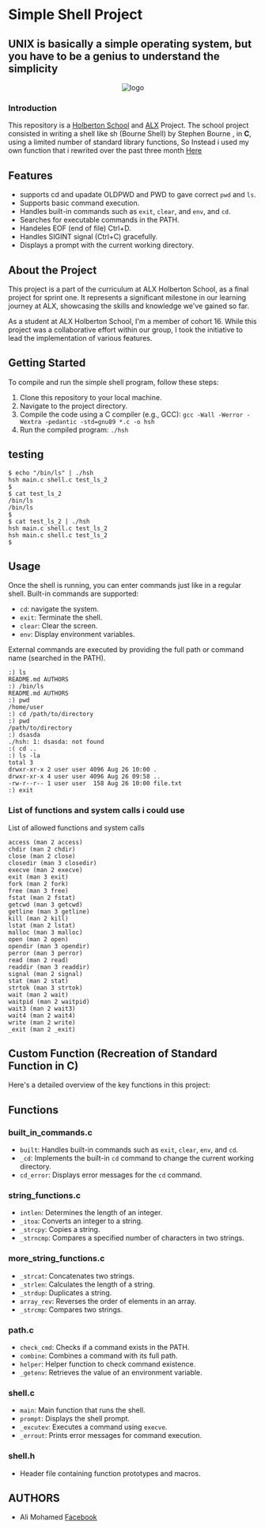 # Simple Shell Project
## UNIX is basically a simple operating system, but you have to be a genius to understand the simplicity
<p align="center">
  <img src="https://miro.medium.com/v2/resize:fit:1400/1*WqxZ99tyXrI3aIYW8lLoHA.png" alt="logo">
</p>

### Introduction

This repository is a [Holberton School](https://www.holbertonschool.com/) and [ALX](https://www.alxafrica.com/) Project. The school project consisted in writing a shell like sh (Bourne Shell) by Stephen Bourne  , in **C**, using a limited number of standard library functions, So Instead i used my own function that i rewrited over the past three month [Here](https://github.com/Al1M0HAMED/alx-low_level_programming)

## Features

- supports cd and upadate OLDPWD and PWD to gave correct `pwd` and `ls`.
- Supports basic command execution.
- Handles built-in commands such as `exit`, `clear`, and `env`, and `cd`.
- Searches for executable commands in the PATH.
- Handeles EOF (end of file) Ctrl+D.
- Handles SIGINT signal (Ctrl+C) gracefully.
- Displays a prompt with the current working directory.

## About the Project

This project is a part of the curriculum at ALX Holberton School, as a final project for sprint one. It represents a significant milestone in our learning journey at ALX, showcasing the skills and knowledge we've gained so far.

As a student at ALX Holberton School, I'm a member of cohort 16. While this project was a collaborative effort within our group, I took the initiative to lead the implementation of various features.

## Getting Started

To compile and run the simple shell program, follow these steps:

1. Clone this repository to your local machine.
2. Navigate to the project directory.
3. Compile the code using a C compiler (e.g., GCC): `gcc -Wall -Werror -Wextra -pedantic -std=gnu89 *.c -o hsh`
4. Run the compiled program: `./hsh`

## testing
```shell
$ echo "/bin/ls" | ./hsh
hsh main.c shell.c test_ls_2
$
$ cat test_ls_2
/bin/ls
/bin/ls
$
$ cat test_ls_2 | ./hsh
hsh main.c shell.c test_ls_2
hsh main.c shell.c test_ls_2
$
````

## Usage

Once the shell is running, you can enter commands just like in a regular shell. Built-in commands are supported:
- `cd`: navigate the system.
- `exit`: Terminate the shell.
- `clear`: Clear the screen.
- `env`: Display environment variables.

External commands are executed by providing the full path or command name (searched in the PATH).

```shell
:) ls
README.md AUTHORS
:) /bin/ls
README.md AUTHORS
:) pwd
/home/user
:) cd /path/to/directory
:) pwd
/path/to/directory
:) dsasda
./hsh: 1: dsasda: not found
:( cd ..
:) ls -la
total 3
drwxr-xr-x 2 user user 4096 Aug 26 10:00 .
drwxr-xr-x 4 user user 4096 Aug 26 09:58 ..
-rw-r--r-- 1 user user  158 Aug 26 10:00 file.txt
:) exit
````
### List of functions and system calls i could use
List of allowed functions and system calls

    access (man 2 access)
    chdir (man 2 chdir)
    close (man 2 close)
    closedir (man 3 closedir)
    execve (man 2 execve)
    exit (man 3 exit)
    fork (man 2 fork)
    free (man 3 free)
    fstat (man 2 fstat)
    getcwd (man 3 getcwd)
    getline (man 3 getline)
    kill (man 2 kill)
    lstat (man 2 lstat)
    malloc (man 3 malloc)
    open (man 2 open)
    opendir (man 3 opendir)
    perror (man 3 perror)
    read (man 2 read)
    readdir (man 3 readdir)
    signal (man 2 signal)
    stat (man 2 stat)
    strtok (man 3 strtok)
    wait (man 2 wait)
    waitpid (man 2 waitpid)
    wait3 (man 2 wait3)
    wait4 (man 2 wait4)
    write (man 2 write)
    _exit (man 2 _exit)

## Custom Function (Recreation of Standard Function in C)

Here's a detailed overview of the key functions in this project:

## Functions

### built_in_commands.c

- `built`: Handles built-in commands such as `exit`, `clear`, `env`, and `cd`.
- `_cd`: Implements the built-in `cd` command to change the current working directory.
- `cd_error`: Displays error messages for the `cd` command.

### string_functions.c

- `intlen`: Determines the length of an integer.
- `_itoa`: Converts an integer to a string.
- `_strcpy`: Copies a string.
- `_strncmp`: Compares a specified number of characters in two strings.

### more_string_functions.c

- `_strcat`: Concatenates two strings.
- `_strlen`: Calculates the length of a string.
- `_strdup`: Duplicates a string.
- `array_rev`: Reverses the order of elements in an array.
- `_strcmp`: Compares two strings.

### path.c

- `check_cmd`: Checks if a command exists in the PATH.
- `combine`: Combines a command with its full path.
- `helper`: Helper function to check command existence.
- `_getenv`: Retrieves the value of an environment variable.

### shell.c

- `main`: Main function that runs the shell.
- `prompt`: Displays the shell prompt.
- `_excutev`: Executes a command using `execve`.
- `_errout`: Prints error messages for command execution.

### shell.h

- Header file containing function prototypes and macros.

## AUTHORS

* Ali Mohamed [Facebook](https://www.facebook.com/profile.php?id=100053370433155)
